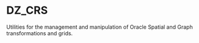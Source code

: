 # DZ_CRS
Utilities for the management and manipulation of Oracle Spatial and Graph transformations and grids.
